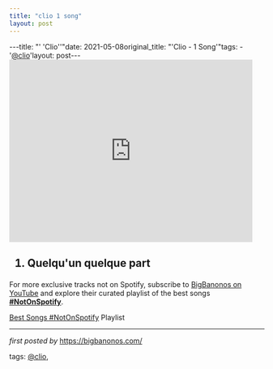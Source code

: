 ```yaml
---
title: "clio 1 song"
layout: post
---
```

---title: "' 'Clio''"date: 2021-05-08original_title: "'Clio - 1 Song'"tags:  - '[@clio](/tags/clio/)'layout: post---<iframe frameborder="0" height="360" src="https://youtube.com/embed/Sy_x-KQtuHk" width="480"></iframe><h2><ol><li>Quelqu'un quelque part</li></ol></h2><!--Subscribe and Playlist Links--><div>    <p>For more exclusive tracks not on Spotify, subscribe to <a href="https://www.youtube.com/[@BigBanonos](/tags/BigBanonos/)" target="_blank">BigBanonos on YouTube</a> and explore their curated playlist of the best songs <strong>[#NotOnSpotify](/tags/NotOnSpotify/)</strong>.</p>    <p><a href="https://www.youtube.com/playlist?list=PLtuNtuTatqI0kFahUCbtbfenC_ET5O_tr" target="_blank">Best Songs [#NotOnSpotify](/tags/NotOnSpotify/) Playlist<br /></a></p></div><hr /><p><em>first posted by</em> <a href="https://bigbanonos.com/" rel="noopener" target="_new">https://bigbanonos.com/</a></p><p>tags: [@clio](/tags/clio/),</p>